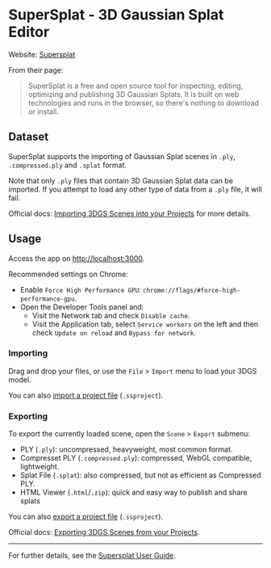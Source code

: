 # SuperSplat - 3D Gaussian Splat Editor

Website: [Supersplat](https://github.com/playcanvas/supersplat)

From their page:

> SuperSplat is a free and open source tool for inspecting, editing, optimizing and publishing 3D Gaussian Splats. It is built on web technologies and runs in the browser, so there's nothing to download or install.

## Dataset

SuperSplat supports the importing of Gaussian Splat scenes in `.ply`, `.compressed.ply` and `.splat` format.

Note that only `.ply` files that contain 3D Gaussian Splat data can be imported. If you attempt to load any other type of data from a `.ply` file, it will fail.

Official docs: [Importing 3DGS Scenes into your Projects](https://github.com/playcanvas/supersplat/wiki/Importing-3DGS-Scenes-into-your-Projects) for more details.

## Usage

Access the app on <http://localhost:3000>.

Recommended settings on Chrome:

- Enable `Force High Performance GPU`: `chrome://flags/#force-high-performance-gpu`.
- Open the Developer Tools panel and:
  - Visit the Network tab and check `Disable cache`.
  - Visit the Application tab, select `Service workers` on the left and then check `Update on reload` and `Bypass for network`.

### Importing

Drag and drop your files, or use the `File` > `Import` menu to load your 3DGS model.

You can also [import a project file](https://github.com/playcanvas/supersplat/wiki/Saving-and-Loading-your-Projects) (`.ssproject`).

### Exporting

To export the currently loaded scene, open the `Scene` > `Export` submenu:

- PLY (`.ply`): uncompressed, heavyweight, most common format.
- Compresset PLY (`.compressed.ply`): compressed, WebGL compatible, lightweight.
- Splat File (`.splat`): also compressed, but not as efficient as Compressed PLY.
- HTML Viewer (`.html`/`.zip`): quick and easy way to publish and share splats

You can also [export a project file](https://github.com/playcanvas/supersplat/wiki/Saving-and-Loading-your-Projects) (`.ssproject`).

Official docs: [Exporting 3DGS Scenes from your Projects](https://github.com/playcanvas/supersplat/wiki/Exporting-3DGS-Scenes-from-your-Projects).

---

For further details, see the [Supersplat User Guide](https://github.com/playcanvas/supersplat/wiki).
